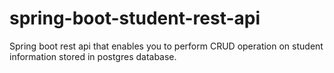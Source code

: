 # spring-boot-student-rest-api
Spring boot rest api that enables you to perform CRUD operation on student information stored in postgres database.
